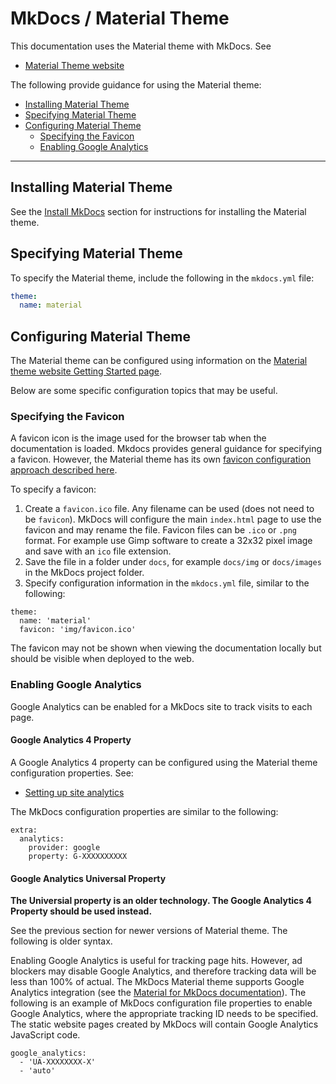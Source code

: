 # MkDocs / Material Theme #

This documentation uses the Material theme with MkDocs.  See

*   [Material Theme website](https://squidfunk.github.io/mkdocs-material/)

The following provide guidance for using the Material theme:

*   [Installing Material Theme](#istalling-material-theme)
*   [Specifying Material Theme](#specifying-material-theme)
*   [Configuring Material Theme](#configuring-material-theme)
    +   [Specifying the Favicon](#specifying-the-favicon)
    +   [Enabling Google Analytics](#enabling-google-analytics)

-----------------

## Installing Material Theme ##

See the [Install MkDocs](install.md) section for instructions for installing the Material theme.

## Specifying Material Theme ##

To specify the Material theme, include the following in the `mkdocs.yml` file:

```yaml
theme:
  name: material
```

## Configuring Material Theme ##

The Material theme can be configured using information on the
[Material theme website Getting Started page](https://squidfunk.github.io/mkdocs-material/getting-started/).

Below are some specific configuration topics that may be useful.

### Specifying the Favicon ###

A favicon icon is the image used for the browser tab when the documentation is loaded.
Mkdocs provides general guidance for specifying a favicon.
However, the Material theme has its own
[favicon configuration approach described here](https://squidfunk.github.io/mkdocs-material/setup/changing-the-logo-and-icons/).

To specify a favicon:

1.  Create a `favicon.ico` file.  Any filename can be used (does not need to be `favicon`).
    MkDocs will configure the main `index.html` page to use the favicon and may rename the file.
    Favicon files can be `.ico` or `.png` format.
    For example use Gimp software to create a 32x32 pixel image and save with an `ico` file extension.
2.  Save the file in a folder under `docs`, for example `docs/img` or `docs/images` in the MkDocs project folder.
3.  Specify configuration information in the `mkdocs.yml` file, similar to the following:

```
theme:
  name: 'material'
  favicon: 'img/favicon.ico'
```

The favicon may not be shown when viewing the documentation locally but should be visible when deployed to the web.

### Enabling Google Analytics ###

Google Analytics can be enabled for a MkDocs site to track visits to each page.

#### Google Analytics 4 Property ####

A Google Analytics 4 property can be configured using the Material theme configuration properties. See:

*   [Setting up site analytics](https://squidfunk.github.io/mkdocs-material/setup/setting-up-site-analytics/)

The MkDocs configuration properties are similar to the following:

```
extra:
  analytics:
    provider: google
    property: G-XXXXXXXXXX
```

#### Google Analytics Universal Property ####

**The Universial property is an older technology.
The Google Analytics 4 Property should be used instead.**

See the previous section for newer versions of Material theme.
The following is older syntax.

Enabling Google Analytics is useful for tracking page hits.
However, ad blockers may disable Google Analytics, and therefore tracking data will be less than 100% of actual.
The MkDocs Material theme supports Google Analytics integration (see the
[Material for MkDocs documentation](https://squidfunk.github.io/mkdocs-material/getting-started#google-analytics/)).
The following is an example of MkDocs configuration file properties to enable Google Analytics,
where the appropriate tracking ID needs to be specified.
The static website pages created by MkDocs will contain Google Analytics JavaScript code.

```
google_analytics:
  - 'UA-XXXXXXXX-X'
  - 'auto'
```
